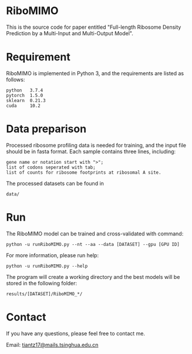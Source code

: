 # RiboMIMO

This is the source code for paper entitled "Full-length Ribosome Density Prediction by a Multi-Input and Multi-Output Model". 

# Requirement
RiboMIMO is implemented in Python 3, and the requirements are listed as follows:
```
python   3.7.4
pytorch  1.5.0
sklearn  0.21.3
cuda     10.2
```

# Data preparison
Processed ribosome profiling data is needed for training, and the input file should be in fasta format. 
Each sample contains three lines, including:
```
gene name or notation start with ">";
list of codons seperated with tab;
list of counts for ribosome footprints at ribosomal A site.
```
The processed datasets can be found in 
```
data/
```

# Run
The RiboMIMO model can be trained and cross-validated with command:
```
python -u runRiboMIMO.py --nt --aa --data [DATASET] --gpu [GPU ID] 
```

For more information, please run help:
```
python -u runRiboMIMO.py --help
```

The program will create a working directory and the best models will be stored in the following folder:
```
results/[DATASET]/RiboMIMO_*/
```

# Contact
If you have any questions, please feel free to contact me.

Email: tiantz17@mails.tsinghua.edu.cn
